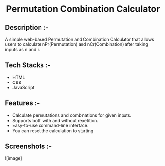 # <p align="center">Permutation Combination Calculator</div>

## Description :-

A simple web-based Permutation and Combination Calculator that allows users to calculate nPr(Permutation) and nCr(Combination) after taking inputs as n and r.

## Tech Stacks :-

- HTML
- CSS
- JavaScript

## Features :-

- Calculate permutations and combinations for given inputs.
- Supports both with and without repetition.
- Easy-to-use command-line interface.
- You can reset the calculation to starting

## Screenshots :-

![image]
